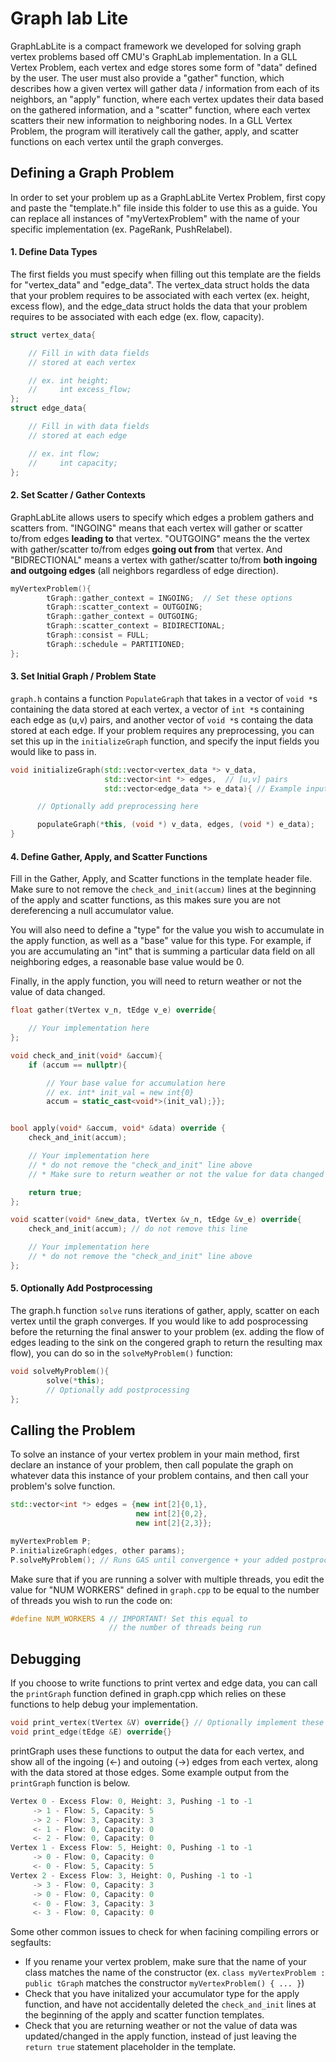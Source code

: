# Graph lab Lite

GraphLabLite is a compact framework we developed for solving graph vertex problems based off CMU's GraphLab implementation. In a GLL Vertex Problem, 
each vertex and edge stores some form of "data" defined by the user. The user must also provide a "gather" function, which describes how a given vertex will
gather data / information from each of its neighbors, an "apply" function, where each vertex updates their data based on the gathered information, and 
a "scatter" function, where each vertex scatters their new information to neighboring nodes. In a GLL Vertex Problem, the program will iteratively call the gather,
apply, and scatter functions on each vertex until the graph converges.

## Defining a Graph Problem

In order to set your problem up as a GraphLabLite Vertex Problem, first copy and paste the "template.h" file inside this folder to
use this as a guide. You can replace all instances of "myVertexProblem" with the name of your specific implementation (ex. PageRank, PushRelabel).

#### 1. Define Data Types
The first fields you must specify when filling out this template are the fields for "vertex_data" and "edge_data". 
The vertex_data struct holds the data that your problem requires to be associated with each vertex (ex. height, excess flow), and the
edge_data struct holds the data that your problem requires to be associated with each edge (ex. flow, capacity). 

```cpp
struct vertex_data{

    // Fill in with data fields 
    // stored at each vertex

    // ex. int height;
    //     int excess_flow;
};
struct edge_data{

    // Fill in with data fields 
    // stored at each edge

    // ex. int flow;
    //     int capacity;
};    
```
#### 2. Set Scatter / Gather Contexts
GraphLabLite allows users to specify which edges a problem gathers and scatters from. "INGOING" means that each vertex
will gather or scatter to/from edges <b>leading to</b> that vertex. "OUTGOING" means the the vertex with gather/scatter to/from
edges <b>going out from</b> that vertex. And "BIDRECTIONAL" means a vertex with gather/scatter to/from <b>both ingoing and outgoing 
edges</b> (all neighbors regardless of edge direction). 
```cpp
myVertexProblem(){
        tGraph::gather_context = INGOING;  // Set these options
        tGraph::scatter_context = OUTGOING;  
        tGraph::gather_context = OUTGOING; 
        tGraph::scatter_context = BIDIRECTIONAL; 
        tGraph::consist = FULL;
        tGraph::schedule = PARTITIONED;
};
```
#### 3. Set Initial Graph / Problem State
```graph.h``` contains a function ```PopulateGraph``` that takes in a vector of ```void *```s containing the data stored at each vertex,
a vector of ```int *```s containing each edge as (u,v) pairs, and another vector of ```void *```s containg the data stored at each edge. 
If your problem requires any preprocessing, you can set this up in the ```initializeGraph``` function, and specify the input fields
you would like to pass in.
```cpp
void initializeGraph(std::vector<vertex_data *> v_data, 
                     std::vector<int *> edges,  // [u,v] pairs
                     std::vector<edge_data *> e_data){ // Example input fields

      // Optionally add preprocessing here

      populateGraph(*this, (void *) v_data, edges, (void *) e_data);
}
```
#### 4. Define Gather, Apply, and Scatter Functions
Fill in the Gather, Apply, and Scatter functions in the template header file. Make sure to not remove the ```check_and_init(accum)``` 
lines at the beginning of the apply and scatter functions, as this makes sure you are not dereferencing a null accumulator value. 

You will also need to define a "type" for the value you wish to accumulate in the apply function, as well as a "base" value for this type.
For example, if you are accumulating an "int" that is summing a particular data field on all neighboring edges, a reasonable base value
would be 0. 

Finally, in the apply function, you will need to return weather or not the value of data changed.

```cpp
float gather(tVertex v_n, tEdge v_e) override{

    // Your implementation here
};                        

void check_and_init(void* &accum){
    if (accum == nullptr){  

        // Your base value for accumulation here
        // ex. int* init_val = new int{0} 
        accum = static_cast<void*>(init_val);}};


bool apply(void* &accum, void* &data) override { 
    check_and_init(accum); 

    // Your implementation here
    // * do not remove the "check_and_init" line above
    // * Make sure to return weather or not the value for data changed

    return true; 
}; 

void scatter(void* &new_data, tVertex &v_n, tEdge &v_e) override{
    check_and_init(accum); // do not remove this line        

    // Your implementation here
    // * do not remove the "check_and_init" line above 
};  
```

#### 5. Optionally Add Postprocessing 
The graph.h function ```solve``` runs iterations of gather, apply, scatter on each vertex until the graph converges. If you would like to add
posprocessing before the returning the final answer to your problem (ex. adding the flow of edges leading to the sink on the congered graph
to return the resulting max flow), you can do so in the ```solveMyProblem()``` function:

```cpp
void solveMyProblem(){
        solve(*this); 
        // Optionally add postprocessing
};
```
## Calling the Problem

To solve an instance of your vertex problem in your main method, first declare an instance of your problem, then call populate the graph on whatever data 
this instance of your problem contains, and then call your problem's solve function. 

```cpp
std::vector<int *> edges = {new int[2]{0,1},
                            new int[2]{0,2}, 
                            new int[2]{2,3}};

myVertexProblem P; 
P.initializeGraph(edges, other params);       
P.solveMyProblem(); // Runs GAS until convergence + your added postprocessing
```

Make sure that if you are running a solver with multiple threads, you edit the value for "NUM WORKERS" defined in ```graph.cpp``` to be equal to the number of threads you wish to run the code on:

```cpp
#define NUM_WORKERS 4 // IMPORTANT! Set this equal to 
                      // the number of threads being run
```

## Debugging

If you choose to write functions to print vertex and edge data, you can call the ```printGraph``` function defined in graph.cpp which
relies on these functions to help debug your implementation.
```cpp
void print_vertex(tVertex &V) override{} // Optionally implement these
void print_edge(tEdge &E) override{} 
```
printGraph uses these functions to output the data for each vertex, and show all of the ingoing (<-) and outoing (->) edges
from each vertex, along with the data stored at those edges. Some example output from the ```printGraph``` function is below.

```cpp
Vertex 0 - Excess Flow: 0, Height: 3, Pushing -1 to -1
     -> 1 - Flow: 5, Capacity: 5
     -> 2 - Flow: 3, Capacity: 3
     <- 1 - Flow: 0, Capacity: 0
     <- 2 - Flow: 0, Capacity: 0
Vertex 1 - Excess Flow: 5, Height: 0, Pushing -1 to -1
     -> 0 - Flow: 0, Capacity: 0
     <- 0 - Flow: 5, Capacity: 5
Vertex 2 - Excess Flow: 3, Height: 0, Pushing -1 to -1
     -> 3 - Flow: 0, Capacity: 3
     -> 0 - Flow: 0, Capacity: 0
     <- 0 - Flow: 3, Capacity: 3
     <- 3 - Flow: 0, Capacity: 0
```
Some other common issues to check for when facining compiling errors or segfaults:

* If you rename your vertex problem, make sure that the name of your class matches the name of the constructor (ex. ```class myVertexProblem : public tGraph``` matches the constructor ```myVertexProblem() { ... }```)
* Check that you have initalized your accumulator type for the apply function, and have not accidentally deleted the ```check_and_init``` lines at the beginning of the apply and scatter function templates.
* Check that you are returning weather or not the value of data was updated/changed in the apply function, instead of just leaving the ```return true``` statement placeholder in the template.

